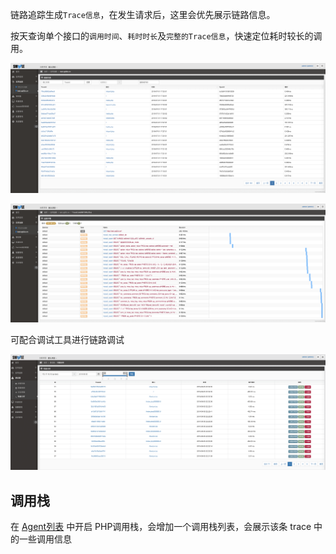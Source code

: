 链路追踪生成`Trace信息`，在发生请求后，这里会优先展示链路信息。

按天查询单个接口的`调用时间`、`耗时时长`及`完整的Trace信息`，快速定位耗时较长的调用。

![](images/watermark,type_d3F5LW1pY3JvaGVp,size_20,text_6K-G5rKD56eR5oqA54mI5p2D5omA5pyJ,color_FFFFFF,shadow_50,t_80,g_se,x_10,y_10-20190806145222698.png)

![](images/watermark,type_d3F5LW1pY3JvaGVp,size_20,text_6K-G5rKD56eR5oqA54mI5p2D5omA5pyJ,color_FFFFFF,shadow_50,t_80,g_se,x_10,y_10-20190806145238165.png)

可配合调试工具进行链路调试

![](images/20190806-145409.png)

## 调用栈

在 [Agent列表](agent-list.md) 中开启 PHP调用栈，会增加一个调用栈列表，会展示该条 trace 中的一些调用信息